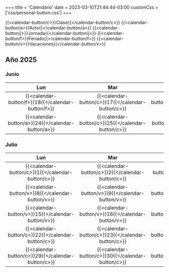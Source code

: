 +++
title = 'Calendario'
date = 2023-03-10T21:44:44-03:00
customCss = ['css/personal-button.css']
+++

{{<calendar-button/c>}}Clase{{</calendar-button/c>}}
{{<calendar-button/a>}}Acto{{</calendar-button/a>}}
{{<calendar-button/j>}}Jornada{{</calendar-button/j>}}
{{<calendar-button/f>}}Feriado{{</calendar-button/f>}}
{{<calendar-button/v>}}Vacaciones{{</calendar-button/v>}}

## Año 2025

### Junio

|        Lun        |        Mar        |        Mie        |        Jue        |        Vie        |
| :---------------: | :---------------: | :---------------: | :---------------: | :---------------: |
| {{<calendar-button/f>}}18{{</calendar-button/f>}} | {{<calendar-button/c>}}17{{</calendar-button/c>}} | {{<calendar-button/c>}}19{{</calendar-button/c>}} | {{<calendar-button/f>}}20{{</calendar-button/f>}} | {{<calendar-button/f>}}21{{</calendar-button/f>}} |
| {{<calendar-button/a>}}24{{</calendar-button/a>}} | {{<calendar-button/c>}}25{{</calendar-button/c>}} | {{<calendar-button/j>}}26{{</calendar-button/j>}} | {{<calendar-button/c>}}27{{</calendar-button/c>}} | {{<calendar-button/c>}}28{{</calendar-button/c>}} |

### Julio

|        Lun        |        Mar        |        Mie        |        Jue        |        Vie        |
| :---------------: | :---------------: | :---------------: | :---------------: | :---------------: |
| {{<calendar-button/c>}}1{{</calendar-button/c>}}  | {{<calendar-button/c>}}2{{</calendar-button/c>}}  | {{<calendar-button/c>}}3{{</calendar-button/c>}}  | {{<calendar-button/c>}}3{{</calendar-button/c>}}  | {{<calendar-button/c>}}4{{</calendar-button/c>}}  |
| {{<calendar-button/v>}}8{{</calendar-button/v>}}  | {{<calendar-button/v>}}9{{</calendar-button/v>}}  | {{<calendar-button/v>}}10{{</calendar-button/v>}} | {{<calendar-button/v>}}11{{</calendar-button/v>}} | {{<calendar-button/v>}}12{{</calendar-button/v>}} |
| {{<calendar-button/v>}}15{{</calendar-button/v>}} | {{<calendar-button/v>}}16{{</calendar-button/v>}} | {{<calendar-button/v>}}17{{</calendar-button/v>}} | {{<calendar-button/v>}}18{{</calendar-button/v>}} | {{<calendar-button/v>}}19{{</calendar-button/v>}} |
| {{<calendar-button/c>}}22{{</calendar-button/c>}} | {{<calendar-button/c>}}23{{</calendar-button/c>}} | {{<calendar-button/c>}}24{{</calendar-button/c>}} | {{<calendar-button/c>}}25{{</calendar-button/c>}} | {{<calendar-button/c>}}26{{</calendar-button/c>}} |
| {{<calendar-button/c>}}29{{</calendar-button/c>}} | {{<calendar-button/c>}}30{{</calendar-button/c>}} | {{<calendar-button/c>}}31{{</calendar-button/c>}} |                   |                   |
